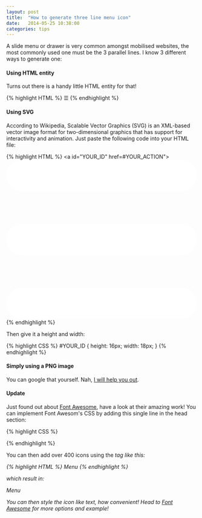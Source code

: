 ```yaml
---
layout: post
title:  "How to generate three line menu icon"
date:   2014-05-25 10:38:00
categories: tips
---
```


A slide menu or drawer is very common amongst mobilised websites, the most commonly used one must be the 3 parallel lines. I know 3 different ways to generate one:

#### Using HTML entity
Turns out there is a handy little HTML entity for that!

{% highlight HTML %}
&#9776;
{% endhighlight %}

#### Using SVG
According to Wikipedia, Scalable Vector Graphics (SVG) is an XML-based vector image format for two-dimensional graphics that has support for interactivity and animation.
Just paste the following code into your HTML file:

{% highlight HTML %}
<a id="YOUR_ID" href=#YOUR_ACTION">
<svg version="1.1" xmlns="http://www.w3.org/2000/svg" xmlns:xlink="http://www.w3.org/1999/xlink" x="0px" y="0px" viewBox="0 0 18 15" enable-background="new 0 0 18 15" xml:space="preserve">
<path fill="#fff" d="M18,1.484c0,0.82-0.665,1.484-1.484,1.484H1.484C0.665,2.969,0,2.304,0,1.484l0,0C0,0.665,0.665,0,1.484,0h15.031C17.335,0,18,0.665,18,1.484L18,1.484z"/>
<path fill="#fff" d="M18,7.516C18,8.335,17.335,9,16.516,9H1.484C0.665,9,0,8.335,0,7.516l0,0c0-0.82,0.665-1.484,1.484-1.484h15.031C17.335,6.031,18,6.696,18,7.516L18,7.516z"/>
<path fill="#fff" d="M18,13.516C18,14.335,17.335,15,16.516,15H1.484C0.665,15,0,14.335,0,13.516l0,0c0-0.82,0.665-1.484,1.484-1.484h15.031C17.335,12.031,18,12.696,18,13.516L18,13.516z"/>
</svg></a>
{% endhighlight %}

Then give it a height and width:

{% highlight CSS %}
#YOUR_ID {
	height: 16px;
	width: 18px;
}
{% endhighlight %}

#### Simply using a PNG image
You can google that yourself.
Nah, [I will help you out][lmgtfy].

#### Update
Just found out about [Font Awesome][fontawesome], have a look at their amazing work! You can implement Font Awesom's CSS by adding this single line in the head section:

{% highlight CSS %}
<link href="//netdna.bootstrapcdn.com/font-awesome/4.1.0/css/font-awesome.min.css" rel="stylesheet">
{% endhighlight %}

You can then add over 400 icons using the <i> tag like this:

{% highlight HTML %}
<i class="fa fa-bars"></i> Menu
{% endhighlight %}

which result in:

<i class="fa fa-bars"></i> Menu

You can then style the icon like text, how convenient! Head to [Font Awesome][fontawesome] for more options and example!

[lmgtfy]: http://lmgtfy.com/?q=menu+icon+png
[fontawesome]: http://fontawesome.io